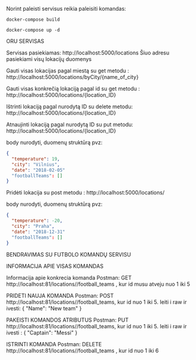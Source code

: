 Norint paleisti servisus reikia paleisiti komandas:

`docker-compose build`

`docker-compose up -d`

ORU SERVISAS

Servisas pasiekiamas: http://localhost:5000/locations
Šiuo adresu pasiekiami visų lokacijų duomenys

Gauti visas lokacijas pagal miestą su get metodu : http://localhost:5000/locations/byCity/{name_of_city}

Gauti visas konkrečią lokaciją pagal id su get metodu : http://localhost:5000/locations/{location_ID}

Ištrinti lokaciją pagal nurodytą ID su delete metodu: http://localhost:5000/locations/{location_ID}

Atnaujinti lokaciją pagal nurodytą ID su put metodu: http://localhost:5000/locations/{location_ID}


body nurodyti, duomenų struktūrą pvz:
```JSON
{
  "temperature": 19,
  "city": "Vilnius",
  "date": "2018-02-05"
  "footballTeams": []
}
```

Pridėti lokacija su post metodu : http://localhost:5000/locations/ 


body nurodyti, duomenų struktūrą pvz:
```JSON
{
  "temperature": -20,
  "city": "Praha",
  "date": "2018-12-31"
  "footballTeams": []
}
```

BENDRAVIMAS SU FUTBOLO KOMANDŲ SERVISU


INFORMACIJA APIE VISAS KOMANDAS


Informacija apie konkrecia komanda
Postman:
GET http://localhost:81/locations/<id>/football_teams , kur id musu atveju nuo 1 iki 5

PRIDETI NAUJA KOMANDA
Postman:
POST http://localhost:81/locations/<id>/football_teams, kur id nuo 1 iki 5.
Ieiti i raw ir ivesti:
{
  "Name": "New team"
}


PAKEISTI KOMANDOS ATRIBUTUS
Postman:
PUT http://localhost:81/locations/<id>/football_teams, kur id nuo 1 iki 5.
Ieiti i raw ir ivesti :
{
  "Captain": "Messi"
}

ISTRINTI KOMANDA
Postman:
DELETE http://localhost:81/locations/<id>/football_teams , kur id nuo 1 iki 6

